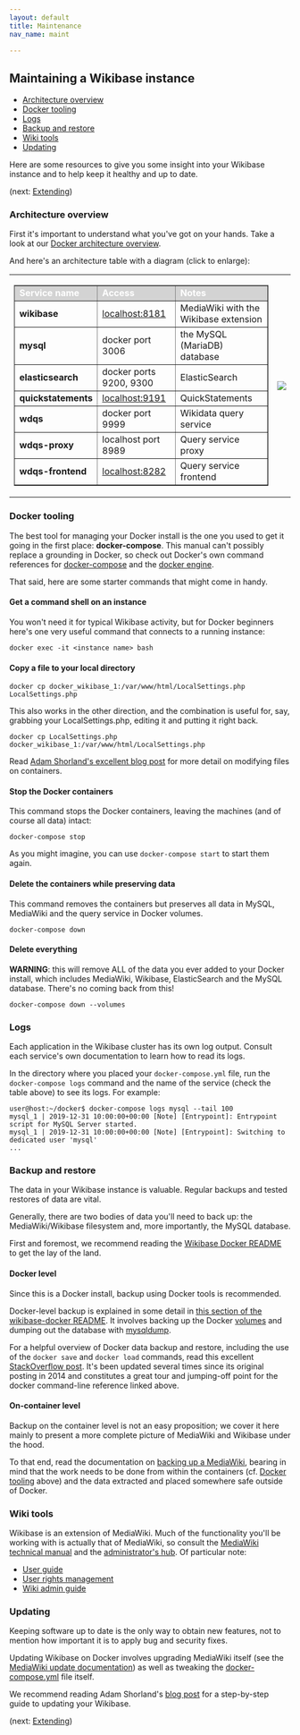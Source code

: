 ```yaml
---
layout: default
title: Maintenance
nav_name: maint

---
```

## Maintaining a Wikibase instance

* [Architecture overview]({{site.url}}/maint#architecture-overview)
* [Docker tooling]({{site.url}}/maint#docker-tooling)
 * [Logs]({{site.url}}/maint#logs)
* [Backup and restore]({{site.url}}/maint#backup-and-restore)
* [Wiki tools]({{site.url}}/maint#wiki-tools)
* [Updating]({{site.url}}/maint#updating)


Here are some resources to give you some insight into your Wikibase instance and to help keep it healthy and up to date.

(next: [Extending]({{site.url}}/extend))

### Architecture overview

First it's important to understand what you've got on your hands. Take a look at our [Docker architecture overview](https://github.com/wmde/wikibase-docker#wikibase-docker). 

And here's an architecture table with a diagram (click to enlarge):

<table>
<tbody>
<tr>
<td>

<table style="width: auto;" border="1">
<tbody>
<tr style="background-color:#D3D3D3;color:#ffffff;">
<td><b>Service name</b></td>
<td><b>Access</b></td>
<td><b>Notes</b></td>
</tr>
<tr>
<td><b>wikibase</b></td>
<td><a href="http://localhost:8181">localhost:8181</a></td>
<td>MediaWiki with the Wikibase extension</td>
</tr>
<tr>
<td><b>mysql</b></td>
<td>docker port 3006</td>
<td>the MySQL (MariaDB) database</td>
</tr>
<tr>
<td><b>elasticsearch</b></td>
<td>docker ports 9200, 9300</td>
<td>ElasticSearch</td>
</tr>
<tr>
<td><b>quickstatements</b></td>
<td><a href="http://localhost:9191">localhost:9191</a></td>
<td>QuickStatements</td>
</tr>
<tr>
<td><b>wdqs</b></td>
<td>docker port 9999</td>
<td>Wikidata query service</td>
</tr>
<tr>
<td><b>wdqs-proxy</b></td>
<td>localhost port 8989</td>
<td>Query service proxy</td>
</tr>
<tr>
<td><b>wdqs-frontend</b></td>
<td><a href="http://localhost:8282">localhost:8282</a></td>
<td>Query service frontend</td>
</tr>
</tbody>
</table>

</td>

<td>

<a href="{{site.url}}/images/wikibase-diagram.png"><img src="../images/wikibase-diagram-s.png" border=0></a>

</td>
</tbody>
</table>

<!--
[![Wikibase diagram](images/wikibase-diagram-s.png "Wikibase architecture diagram")]({{site.url}}images/wikibase-diagram.png)
-->

### Docker tooling

The best tool for managing your Docker install is the one you used to get it going in the first place: **docker-compose**. This manual can't possibly replace a grounding in Docker, so check out Docker's own command references for [docker-compose](https://docs.docker.com/compose/reference/) and the [docker engine](https://docs.docker.com/engine/reference/commandline/docker/).

That said, here are some starter commands that might come in handy.

#### Get a command shell on an instance

You won't need it for typical Wikibase activity, but for Docker beginners here's one very useful command that connects to a running instance:

```
docker exec -it <instance name> bash
```

#### Copy a file to your local directory 
```
docker cp docker_wikibase_1:/var/www/html/LocalSettings.php LocalSettings.php
```

This also works in the other direction, and the combination is useful for, say, grabbing your LocalSettings.php, editing it and putting it right back.

```
docker cp LocalSettings.php docker_wikibase_1:/var/www/html/LocalSettings.php 
```

Read [Adam Shorland's excellent blog post](https://addshore.com/2018/06/customizing-wikibase-config-in-the-docker-compose-example/) for more detail on modifying files on containers.

#### Stop the Docker containers

This command stops the Docker containers, leaving the machines (and of course all data) intact:

`docker-compose stop`

As you might imagine, you can use `docker-compose start` to start them again.

#### Delete the containers while preserving data

This command removes the containers but preserves all data in MySQL, MediaWiki and the query service in Docker volumes.

`docker-compose down`

#### Delete everything

**WARNING**: this will remove ALL of the data you ever added to your Docker install, which includes MediaWiki, Wikibase, ElasticSearch and the MySQL database. There's no coming back from this!

`docker-compose down --volumes`


### Logs

Each application in the Wikibase cluster has its own log output. Consult each service's own documentation to learn how to read its logs.

In the directory where you placed your `docker-compose.yml` file, run the `docker-compose logs` command and the name of the service (check the table above) to see its logs. For example:
```
user@host:~/docker$ docker-compose logs mysql --tail 100
mysql_1 | 2019-12-31 10:00:00+00:00 [Note] [Entrypoint]: Entrypoint script for MySQL Server started.
mysql_1 | 2019-12-31 10:00:00+00:00 [Note] [Entrypoint]: Switching to dedicated user 'mysql'
...
```

### Backup and restore

The data in your Wikibase instance is valuable. Regular backups and tested restores of data are vital.

Generally, there are two bodies of data you'll need to back up: the MediaWiki/Wikibase filesystem and, more importantly, the MySQL database.

First and foremost, we recommend reading the [Wikibase Docker README](https://github.com/wmde/wikibase-docker/blob/master/README-compose.md) to get the lay of the land.

#### Docker level

Since this is a Docker install, backup using Docker tools is recommended.

Docker-level backup is explained in some detail in [this section of the wikibase-docker README](https://github.com/wmde/wikibase-docker/blob/master/README-compose.md#backing-up-data-from-docker-volumes). It involves backing up the Docker [volumes](https://docs.docker.com/storage/volumes/) and dumping out the database with [mysqldump](https://mariadb.com/kb/en/making-backups-with-mysqldump/).

For a helpful overview of Docker data backup and restore, including the use of the `docker save` and `docker load` commands, read this excellent [StackOverflow post](https://stackoverflow.com/questions/26331651/how-can-i-backup-a-docker-container-with-its-data-volumes#26339848). It's been updated several times since its original posting in 2014 and constitutes a great tour and jumping-off point for the docker command-line reference linked above.

#### On-container level

Backup on the container level is not an easy proposition; we cover it here mainly to present a more complete picture of MediaWiki and Wikibase under the hood.

To that end, read the documentation on [backing up a MediaWiki](https://www.mediawiki.org/wiki/Manual:Backing_up_a_wiki), bearing in mind that the work needs to be done from within the containers (cf. [Docker tooling]({{site.url}}/maint#docker-tooling) above) and the data extracted and placed somewhere safe outside of Docker.


### Wiki tools

Wikibase is an extension of MediaWiki. Much of the functionality you'll be working with is actually that of MediaWiki, so consult the [MediaWiki technical manual](https://www.mediawiki.org/wiki/Manual:Contents) and the [administrator's hub](https://www.mediawiki.org/wiki/Sysadmin_hub). Of particular note:

* [User guide](https://www.mediawiki.org/wiki/Help:Contents)
* [User rights management](https://www.mediawiki.org/wiki/Manual:User_rights)
* [Wiki admin guide](https://www.mediawiki.org/wiki/Manual:Administrators)


### Updating

Keeping software up to date is the only way to obtain new features, not to mention how important it is to apply bug and security fixes. 

Updating Wikibase on Docker involves upgrading MediaWiki itself (see the [MediaWiki update documentation](https://www.mediawiki.org/wiki/Manual:Update.php)) as well as tweaking the [docker-compose.yml](https://github.com/wmde/wikibase-docker/blob/master/docker-compose.yml) file itself.

We recommend reading Adam Shorland's [blog post](https://addshore.com/2019/01/wikibase-docker-mediawiki-wikibase-update/) for a step-by-step guide to updating your Wikibase.

(next: [Extending]({{site.url}}/extend))
